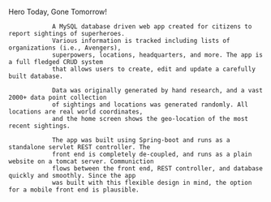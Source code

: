 Hero Today, Gone Tomorrow! 

                A MySQL database driven web app created for citizens to report sightings of superheroes.
                Various information is tracked including lists of organizations (i.e., Avengers),
                superpowers, locations, headquarters, and more. The app is a full fledged CRUD system
                that allows users to create, edit and update a carefully built database.

                Data was originally generated by hand research, and a vast 2000+ data point collection
                of sightings and locations was generated randomly. All locations are real world coordinates,
                and the home screen shows the geo-location of the most recent sightings.
               
                The app was built using Spring-boot and runs as a standalone servlet REST controller. The
                front end is completely de-coupled, and runs as a plain website on a tomcat server. Communiction
                flows between the front end, REST controller, and database quickly and smoothly. Since the app
                was built with this flexible design in mind, the option for a mobile front end is plausible.
